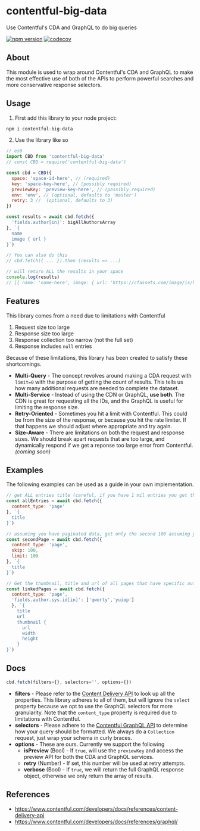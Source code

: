 # contentful-big-data
Use Contentful's CDA and GraphQL to do big queries

[![npm version](https://badge.fury.io/js/contentful-big-data.svg)](https://badge.fury.io/js/contentful-big-data)
[![codecov](https://codecov.io/gh/mrsteele/contentful-big-data/branch/main/graph/badge.svg?token=MKM3ID7DVP)](https://codecov.io/gh/mrsteele/contentful-big-data)

## About

This module is used to wrap around Contentful's CDA and GraphQL to make the most effective use of both of the APIs to perform powerful searches and more conservative response selectors.

## Usage

1. First add this library to your node project:

```bash
npm i contentful-big-data
```

2. Use the library like so

```js
// es6
import CBD from 'contentful-big-data'
// const CBD = require('contentful-big-data')

const cbd = CBD({
  space: 'space-id-here', // (required)
  key: 'space-key-here', // (possibly required)
  previewKey: 'preview-key-here', // (possibly required)
  env: 'env', // (optional, defaults to 'master')
  retry: 3 //  (optional, defaults to 3)
})

const results = await cbd.fetch({
  'fields.author[in]': bigAllAuthorsArray
}, `{
  name
  image { url }
}`)

// You can also do this
// cbd.fetch({ ... }).then (results => ...)

// will return ALL the results in your space
console.log(results)
// [{ name: 'name-here', image: { url: 'https://cfassets.com/image/is/here' } }]
```

## Features

This library comes from a need due to limitations with Contentful
1. Request size too large
2. Response size too large
3. Response collection too narrow (not the full set)
4. Response includes `null` entries

Because of these limitations, this library has been created to satisfy these shortcomings.

* **Multi-Query** - The concept revolves around making a CDA request with `limit=0` with the purpose of getting the count of results. This tells us how many additional requests are needed to complete the dataset.
* **Multi-Service** - Instead of using the CDN or GraphQL, **use both**. The CDN is great for requesting all the IDs, and the GraphQL is useful for limiting the response size.
* **Retry-Oriented** - Sometimes you hit a limit with Contentful. This could be from the size of the response, or because you hit the rate limiter. If that happens we should adjust where appropriate and try again.
* **Size-Aware** - There are limitations on both the request and response sizes. We should break apart requests that are too large, and dynamically respond if we get a reponse too large error from Contentful. *(coming soon)*

## Examples

The following examples can be used as a guide in your own implementation.

```js
// get ALL entries title (careful, if you have 1 mil entries you get them all!)
const allEntries = await cbd.fetch({
  content_type: 'page'
}, `{
  title
}`)

// assuming you have paginated data, get only the second 100 assuming you are on page 2
const secondPage = await cbd.fetch({
  content_type: 'page',
  skip: 100,
  limit: 100
}, `{
  title
}`)

// Get the thumbnail, title and url of all pages that have specific authors
const linkedPages = await cbd.fetch({
  content_type: 'page',
  'fields.author.sys.id[in]': ['qwerty','yuiop']
  }, `{
    title
    url
    thumbnail {
      url
      width
      height
    }
}`)

```

## Docs

```js
cbd.fetch(filters={}, selectors='', options={})
```

* **filters** - Please refer to the [Content Delivery API](https://www.contentful.com/developers/docs/references/content-delivery-api/) to look up all the properties. This library adheres to all of them, but will ignore the `select` property because we opt to use the GraphQL selectors for more granularity. Note that the `content_type` property is required due to limitations with Contentful.
* **selectors** - Please adhere to the [Contentful GraphQL API](https://www.contentful.com/developers/docs/references/graphql/) to determine how your query should be formatted. We always do a `Collection` request, just wrap your schema in curly braces.
* **options** - These are ours. Currently we support the following
  * **isPreview** (Bool) - If `true`, will use the `previewKey` and access the preview API for both the CDA and GraphQL services.
  * **retry** (Number) - If set, this number will be used at retry attempts.
  * **verbose** (Bool) - If `true`, we will return the full GraphQL response object, otherwise we only return the array of results.

## References

* https://www.contentful.com/developers/docs/references/content-delivery-api
* https://www.contentful.com/developers/docs/references/graphql/
